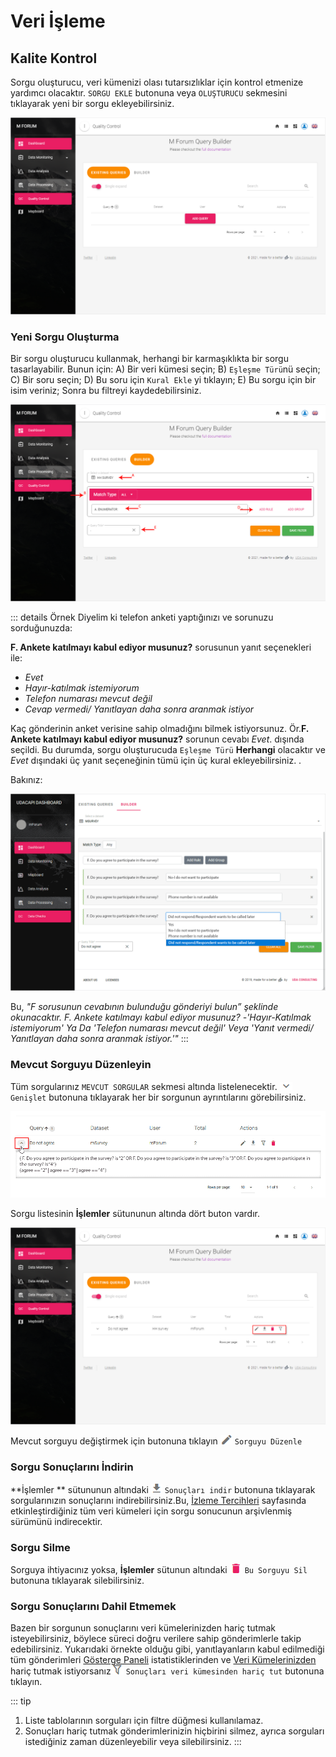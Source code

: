 # Veri İşleme
 
## Kalite Kontrol
 
Sorgu oluşturucu, veri kümenizi olası tutarsızlıklar için kontrol etmenize yardımcı olacaktır. `SORGU EKLE` butonuna veya `OLUŞTURUCU` sekmesini tıklayarak yeni bir sorgu ekleyebilirsiniz.
 
![An image](./img/s13_qb.png)
 
### Yeni Sorgu Oluşturma
 
Bir sorgu oluşturucu kullanmak, herhangi bir karmaşıklıkta bir sorgu tasarlayabilir. Bunun için:
A) Bir veri kümesi seçin;
B) `Eşleşme Türü`nü seçin;
C) Bir soru seçin;
D) Bu soru için `Kural Ekle` yi tıklayın;
E) Bu sorgu için bir isim veriniz;
Sonra bu filtreyi kaydedebilirsiniz.
 
![An image](./img/s13_qb_add.png)
 
::: details Örnek
Diyelim ki telefon anketi yaptığınızı ve sorunuzu sorduğunuzda:
 
**F. Ankete katılmayı kabul ediyor musunuz?** sorusunun yanıt seçenekleri ile:
* *Evet*
* *Hayır-katılmak istemiyorum*
* *Telefon numarası mevcut değil*
* *Cevap vermedi/ Yanıtlayan daha sonra aranmak istiyor*
 
Kaç gönderinin anket verisine sahip olmadığını bilmek istiyorsunuz. Ör.**F. Ankete katılmayı kabul ediyor musunuz?** sorunun cevabı *Evet*. dışında seçildi. Bu durumda, sorgu oluşturucuda `Eşleşme Türü` **Herhangi** olacaktır ve *Evet* dışındaki üç yanıt seçeneğinin tümü için üç kural ekleyebilirsiniz.
.
 
Bakınız: 
 
![An image](./img/s13_qb_build.png)
 
Bu, *"F sorusunun cevabının bulunduğu gönderiyi bulun” şeklinde okunacaktır. F. Ankete katılmayı kabul ediyor musunuz? -'Hayır-Katılmak istemiyorum' Ya Da 'Telefon numarası mevcut değil' Veya 'Yanıt vermedi/ Yanıtlayan daha sonra aranmak istiyor.'"*
:::
 
### Mevcut Sorguyu Düzenleyin
 
Tüm sorgularınız `MEVCUT SORGULAR` sekmesi altında listelenecektir. ![An image](./img/btn_expand.png) `Genişlet` butonuna tıklayarak her bir sorgunun ayrıntılarını görebilirsiniz.
 
![An image](./img/s13_qb_qdetails.png)
 
Sorgu listesinin **İşlemler** sütununun altında dört buton vardır.
 
![An image](./img/s13_qb_queries.png)
 
Mevcut sorguyu değiştirmek için butonuna tıklayın ![An image](./img/btn_pencil.png) `Sorguyu Düzenle`
 
### Sorgu Sonuçlarını İndirin
 
**İşlemler ** sütununun altındaki ![An image](./img/btn_download.png) `Sonuçları indir` butonuna tıklayarak sorgularınızın sonuçlarını indirebilirsiniz.Bu, [İzleme Tercihleri](/guide/21-preferences.md#types-of-dataset) sayfasında etkinleştirdiğiniz tüm veri kümeleri için sorgu sonucunun arşivlenmiş sürümünü indirecektir.
 
### Sorgu Silme
 
Sorguya ihtiyacınız yoksa, **İşlemler** sütunun altındaki ![An image](./img/btn_delete.png) `Bu Sorguyu Sil` butonuna tıklayarak silebilirsiniz.
 
### Sorgu Sonuçlarını Dahil Etmemek
 
Bazen bir sorgunun sonuçlarını veri kümelerinizden hariç tutmak isteyebilirsiniz, böylece süreci doğru verilere sahip gönderimlerle takip edebilirsiniz. Yukarıdaki örnekte olduğu gibi, yanıtlayanların kabul edilmediği tüm gönderimleri  [Gösterge Paneli](/guide/30-dashboard.md) istatistiklerinden ve  [Veri Kümelerinizden](/guide/21-preferences.html#types-of-dataset) hariç tutmak istiyorsanız![An image](./img/btn_exclude.png) `Sonuçları veri kümesinden hariç tut` butonuna tıklayın. 
 
::: tip
1. Liste tablolarının sorguları için filtre düğmesi kullanılamaz.
2. Sonuçları hariç tutmak gönderimlerinizin hiçbirini silmez, ayrıca sorguları istediğiniz zaman düzenleyebilir veya silebilirsiniz.
:::
